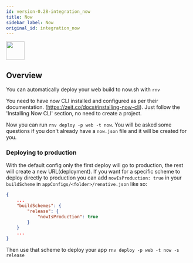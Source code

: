 ```yaml
---
id: version-0.28-integration_now
title: Now
sidebar_label: Now
original_id: integration_now
---
```



<img src="https://renative.org/img/ic_integrations.png" width=50 height=50 />

## Overview

You can automatically deploy your web build to now.sh with `rnv`

You need to have now CLI installed and configured as per their documentation. (https://zeit.co/docs#installing-now-cli). Just follow the 'Installing Now CLI' section, no need to create a project. 

Now you can run `rnv deploy -p web -t now`. You will be asked some questions if you don't already have a `now.json` file and it will be created for you. 

### Deploying to production

With the default config only the first deploy will go to production, the rest will create a new URL(deployment). If you want for a specific scheme to deploy directly to production you can add `nowIsProduction: true` in your `buildScheme` in `appConfigs/<folder>/renative.json` like so: 

```json
{
    ...
    "buildSchemes": {
        "release": {
            "nowIsProduction": true
        }
    }
    ...
}
```

Then use that scheme to deploy your app `rnv deploy -p web -t now -s release`